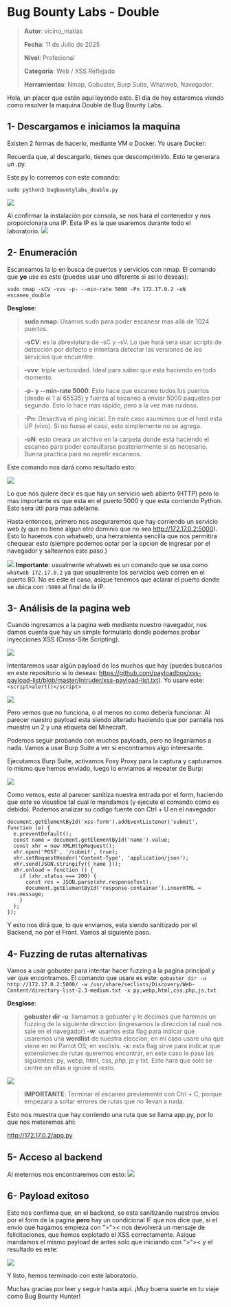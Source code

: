 
# Bug Bounty Labs - Double

> **Autor**: vicino_matias
> 
> **Fecha**: 11 de Julio de 2025
> 
> **Nivel**: Profesional
> 
> **Categoria**: Web / XSS Reflejado
> 
> **Herramientas**: Nmap, Gobuster, Burp Suite, Whatweb, Navegador.
> 

Hola, un placer que estén aquí leyendo esto. El día de hoy estaremos viendo como resolver la maquina Double de Bug Bounty Labs.

## 1- Descargamos e iniciamos la maquina

Existen 2 formas de hacerlo, mediante VM o Docker. Yo usare Docker:

Recuerda que, al descargarlo, tienes que descomprimirlo. Esto te generara un .py.

Este py lo corremos con este comando:

```
sudo python3 bugbountylabs_double.py
```

![](imagenes/Ejecucion_Docker.png)

Al confirmar la instalación por consola, se nos hará el contenedor y nos proporcionara una IP. Esta IP es la que usaremos durante todo el laboratorio.
![](imagenes/IP.png)

## 2- Enumeración

Escaneamos la ip en busca de puertos y servicios con nmap. El comando que **yo** use es este (puedes usar uno diferente si asi lo deseas):
```
sudo nmap -sCV -vvv -p- --min-rate 5000 -Pn 172.17.0.2 -oN escaneo_double
```

**Desglose**:

>**sudo nmap**: Usamos sudo para poder escanear mas allá de 1024 puertos.

>**-sCV**: es la abreviatura de -sC y -sV. Lo que hará sera usar scripts de detección por defecto e intentara detectar las versiones de los servicios que encuentre.

>**-vvv**: triple verbosidad. Ideal para saber que esta haciendo en todo momento.

>**-p- y --min-rate 5000**: Esto hace que escanee todos los puertos (desde el 1 al 65535) y fuerza al escaneo a enviar 5000 paquetes por segundo. Esto lo hace mas rápido, pero a la vez mas ruidoso.

>**-Pn**: Desactiva el ping inicial. En este caso asumimos que el host esta UP (vivo). Si no fuese el caso, esto simplemente no se agrega.

>  **-oN**: esto creara un archivo en la carpeta donde esta haciendo el escaneo para poder consultarse posteriormente si es necesario. Buena practica para no repetir escaneos.

Este comando nos dará como resultado esto:

![](imagenes/Escaneo_terminado.png)

Lo que nos quiere decir es que hay un servicio web abierto (HTTP) pero lo mas importante es que esta en el puerto 5000 y que esta corriendo Python. Esto sera útil para mas adelante.

Hasta entonces, primero nos aseguraremos que hay corriendo un servicio web (y que no tiene algun otro dominio que no sea http://172.17.0.2:5000). Esto lo haremos con whatweb, una herramienta sencilla que nos permitira chequear esto (siempre podemos optar por la opcion de ingresar por el navegador y saltearnos este paso.)

![](imagenes/whatweb.png)
**Importante**: usualmente whatweb es un comando que se usa como ```whatweb 172.17.0.2``` ya que usualmente los servicios web corren en el puerto 80. No es este el caso, asique tenemos que aclarar el puerto donde se ubica con ```:5000``` al final de la IP.

## 3- Análisis de la pagina web

Cuando ingresamos a la pagina web mediante nuestro navegador, nos damos cuenta que hay un simple formulario donde podemos probar inyecciones XSS (Cross-Site Scripting).

![](imagenes/Form_principal.png)

Intentaremos usar algún payload de los muchos que hay (puedes buscarlos en este repositorio si lo deseas: https://github.com/payloadbox/xss-payload-list/blob/master/Intruder/xss-payload-list.txt). Yo usare este:  ```<script>alert()</script>```

![](imagenes/Intento_fallido.png)

Pero vemos que no funciona, o al menos no como debería funcionar. Al parecer nuestro payload esta siendo alterado haciendo que por pantalla nos muestre un 2 y una etiqueta del Minecraft.

Podemos seguir probando con muchos payloads, pero no llegaríamos a nada. Vamos a usar Burp Suite a ver si encontramos algo interesante.

Ejecutamos Burp Suite, activamos Foxy Proxy para la captura y capturamos lo mismo que hemos enviado, luego lo enviamos al repeater de Burp:

![](imagenes/Burp_Captura_Analisis.png)

Como vemos, esto al parecer sanitiza nuestra entrada por el form, haciendo que este se visualice tal cual lo mandamos (y ejecute el comando como es debido). Podemos analizar su codigo fuente con Ctrl + U en el navegador
```
document.getElementById('xss-form').addEventListener('submit', function (e) {
  e.preventDefault();
  const name = document.getElementById('name').value;
  const xhr = new XMLHttpRequest();
  xhr.open('POST', '/submit', true);
  xhr.setRequestHeader('Content-Type', 'application/json');
  xhr.send(JSON.stringify({ name }));
  xhr.onload = function () {
    if (xhr.status === 200) {
      const res = JSON.parse(xhr.responseText);
      document.getElementById('response-container').innerHTML = res.message;
    }
  };
});

```
 Y esto nos dirá que, lo que enviamos, esta siendo sanitizado por el Backend, no por el Front. Vamos al siguiente paso.

## 4- Fuzzing de rutas alternativas

Vamos a usar gobuster para intentar hacer fuzzing a la pagina principal y ver que encontramos. El comando que usare es este: 
```gobuster dir -u http://172.17.0.2:5000/ -w /usr/share/seclists/Discovery/Web-Content/directory-list-2.3-medium.txt -x py,webp,html,css,php,js,txt```

**Desglose**:

> **gobuster dir -u**: llamamos a gobuster y le decimos que haremos un fuzzing de la siguiente direccion (ingresamos la direccion tal cual nos sale en el navegador)
>  **-w**: usamos esta flag para indicar que usaremos una **wordlist** de nuestra eleccion, en mi caso usare una que viene en mi Parrot OS, en seclists.
>  **-x**: esta flag sirve para indicar que extensiones de rutas queremos encontrar, en este caso le pase las siguientes: py, webp, html, css, php, js y txt.  Esto hara que solo se centre en ellas e ignore el resto.

![](imagenes/Gobuster_scan.png)
> **IMPORTANTE**: Terminar el escaneo previamente con Ctrl + C, porque empezara a soltar errores de rutas que no llevan a nada.

Esto nos muestra que hay corriendo una ruta que se llama app.py, por lo que nos meteremos ahí:

http://172.17.0.2/app.py

## 5- Acceso al backend

Al meternos nos encontraremos con esto:
![](imagenes/backend_page.png)
## 6- Payload exitoso

Esto nos confirma que, en el backend, se esta sanitizando nuestros envíos por el form de la pagina **pero** hay un condicional IF que nos dice que, si el envío que hagamos empieza con ">">< nos devolverá un mensaje de felicitaciones, que hemos explotado el XSS correctamente. Asique mandamos el mismo payload de antes solo que iniciando con ">">< y el resultado es este:

![](imagenes/Finalizacion.png)

Y listo, hemos terminado con este laboratorio.

Muchas gracias por leer y seguir hasta aquí. ¡Muy buena suerte en tu viaje como Bug Bounty Hunter!
